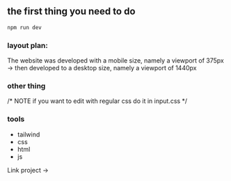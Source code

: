 ## the first thing you need to do
```js
npm run dev
```

### layout plan:
The website was developed with a mobile size, namely a viewport of 375px -> then developed to a desktop size, namely a viewport of 1440px

### other thing
/* NOTE if you want to edit with regular css do it in input.css  */

### tools
- tailwind
- css
- html
- js

Link project ->
